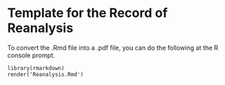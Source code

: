 
# Template for the Record of Reanalysis

To convert the .Rmd file into a .pdf file, you can do the following at the R
console prompt.

```
library(rmarkdown)
render('Reanalysis.Rmd')
```

